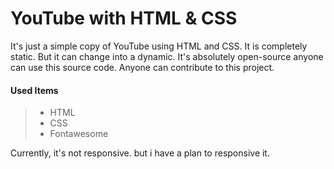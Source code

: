 # YouTube with HTML & CSS
It's just a simple copy of YouTube using  HTML and CSS. It is completely static. But it can change into a dynamic. It's absolutely open-source anyone can use this source code. Anyone can contribute to this project.

#### Used Items
 > - HTML
 > - CSS
 > - Fontawesome

 Currently, it's not responsive. but i have a plan to responsive it.